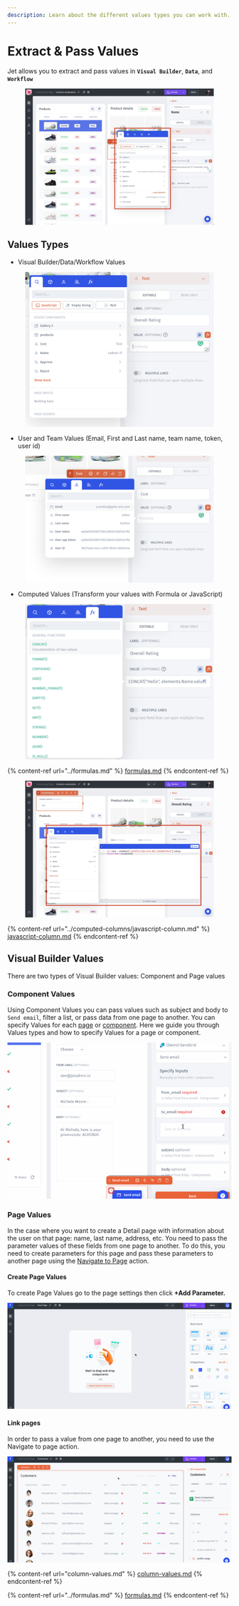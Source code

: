 ```yaml
---
description: Learn about the different values types you can work with.
---
```


# Extract & Pass Values

Jet allows you to extract and pass values in **`Visual Builder`**, **`Data`**, and **`Workflow`**

<figure><img src="../../.gitbook/assets/visual.jpg" alt=""><figcaption></figcaption></figure>

## Values Types

* Visual Builder/Data/Workflow Values

<figure><img src="../../.gitbook/assets/image (1) (1) (3) (1).png" alt=""><figcaption></figcaption></figure>

* User and Team Values (Email, First and Last name, team name, token, user id)

<figure><img src="../../.gitbook/assets/image (5) (1) (2).png" alt=""><figcaption></figcaption></figure>

* Computed Values (Transform your values with Formula or JavaScript)

<figure><img src="../../.gitbook/assets/image (3) (2) (3).png" alt=""><figcaption></figcaption></figure>

{% content-ref url="../formulas.md" %}
[formulas.md](../formulas.md)
{% endcontent-ref %}

<figure><img src="../../.gitbook/assets/js1 (1).jpg" alt=""><figcaption></figcaption></figure>

{% content-ref url="../computed-columns/javascript-column.md" %}
[javascript-column.md](../computed-columns/javascript-column.md)
{% endcontent-ref %}

## Visual Builder Values

There are two types of Visual Builder values: Component and Page values

### Component Values

Using Component Values you can pass values such as subject and body to `Send email`, filter a list, or pass data from one page to another. You can specify Values for each [page](../design-and-structure/pages.md) or [component](../components/). Here we guide you through Values types and how to specify Values for a page or component.

![](../../.gitbook/assets/testgif44.gif)

### Page Values

In the case where you want to create a Detail page with information about the user on that page: name, last name, address, etc. You need to pass the parameter values of these fields from one page to another. To do this, you need to create parameters for this page and pass these parameters to another page using the [Navigate to Page](../design-and-structure/actions.md) action.

#### Create Page Values

To create Page Values go to the page settings then click **+Add Parameter.**

![](../../.gitbook/assets/testgif24.gif)

#### Link pages

In order to pass a value from one page to another, you need to use the Navigate to page action.

![](../../.gitbook/assets/testgif25.gif)

{% content-ref url="column-values.md" %}
[column-values.md](column-values.md)
{% endcontent-ref %}

{% content-ref url="../formulas.md" %}
[formulas.md](../formulas.md)
{% endcontent-ref %}

